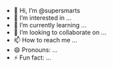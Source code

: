 - 👋 Hi, I’m @supersmarts
- 👀 I’m interested in ...
- 🌱 I’m currently learning ...
- 💞️ I’m looking to collaborate on ...
- 📫 How to reach me ...
- 😄 Pronouns: ...
- ⚡ Fun fact: ...

<!---
supersmarts/supersmarts is a ✨ special ✨ repository because its `README.md` (this file) appears on your GitHub profile.
You can click the Preview link to take a look at your changes.
--->
